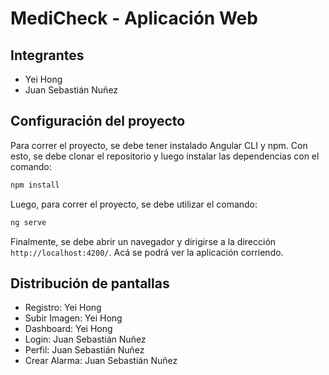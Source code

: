 # MediCheck - Aplicación Web

## Integrantes

- Yei Hong
- Juan Sebastián Nuñez

## Configuración del proyecto

Para correr el proyecto, se debe tener instalado Angular CLI y npm. Con esto, se debe clonar el repositorio y luego instalar las dependencias con el comando:

```bash
npm install
```

Luego, para correr el proyecto, se debe utilizar el comando:

```bash
ng serve
```

Finalmente, se debe abrir un navegador y dirigirse a la dirección `http://localhost:4200/`. Acá se podrá ver la aplicación corriendo.

## Distribución de pantallas

- Registro: Yei Hong
- Subir Imagen: Yei Hong
- Dashboard: Yei Hong
- Login: Juan Sebastián Nuñez
- Perfil: Juan Sebastián Nuñez
- Crear Alarma: Juan Sebastián Nuñez
